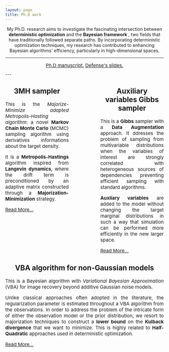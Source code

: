 ```yaml
---
layout: page
title: Ph.D work
---
```


<p align="center">
My Ph.D. research aims to investigate the fascinating intersection between <strong>deterministic optimization</strong>  and the <strong>Bayesian framework</strong> , two fields that have traditionally followed separate paths. By incorporating deterministic optimization techniques, my research has contributed to enhancing Bayesian algorithms' efficiency, particularly in high-dimensional spaces.
</p>

---
<center>
<div style="width: 50%; text-align: center; font-size:15px; margin:10px;">
  <a href="#" class="btn">Ph.D manuscript.</a> <a href="#" class="btn">Defense's slides.</a>
</div>
</center>
---

<div style="width: 100%;">
  
  
<div style="float: left; width: 40%; text-align: justify; font-size:15px;">
<center> <h2>3MH sampler</h2></center>
  <p>This is the <em>Majorize-Minimize adapted Metropolis-Hasting algorithm</em>: a novel <strong>Markov Chain Monte Carlo</strong> (MCMC) sampling algorithm using derivatives informations about the target density. </p>
<!--more-->
<p>It is a <strong>Metropolis-Hastings</strong> algorithm inspired from <strong>Langevin dynamics</strong>, where the drift term is preconditioned
by an adaptive matrix constructed through a <strong>Majorization-Minimization</strong> strategy. </p>
<a href="3MH.md">Read More...</a>
</div>

<div style="float: right; width: 40%; text-align: justify; font-size:15px;">
<center> <h2>Auxiliary variables Gibbs sampler</h2></center>
<p>This is a <strong>Gibbs</strong> sampler with a <strong>Data Augmentation</strong> approach.  It ddresses the problem of sampling from multivariable distributions when the variables of interest are strongly correlated with heterogeneous sources of dependencies preventing efficient sampling with standard algorithms.</p>
<!--more-->
<p> <strong>Auxliary variables</strong> are added to the model without changing the target marginal
distributions in such a way that simulation can be performed more efficiently
in the new larger space. </p>
<a href="3MH.md">Read More...</a>
</div>

</div>



<div style="float: left; width: 100%; text-align: justify; font-size:15px;">
<center> <h2>VBA algorithm for non-Gaussian models</h2></center>
  <p>This is a Bayesian algorithm with <em>Variational Bayesian Approximation</em> (VBA) for image recovery beyond additive Gaussian noise models. </p>
<!--more-->
<p>Unlike classical approaches often adopted in the literature, the regularization parameter is estimated throughout a VBA algorithm from
the observations. In order to address the problem of the intricate form of either the observation model or the prior distribution, we resort
to majorization techniques to construct a <strong>lower bound</strong> on the <strong>Kulback
divergence</strong> that we want to minimize. This is highly related to <strong>Half-Quadratic</strong> approaches used in deterministic optimization. 
 </p>
<a href="3MH.md">Read More...</a>
</div>




